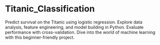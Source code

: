 # Titanic_Classification
Predict survival on the Titanic using logistic regression. Explore data analysis, feature engineering, and model building in Python. Evaluate performance with cross-validation. Dive into the world of machine learning with this beginner-friendly project.
